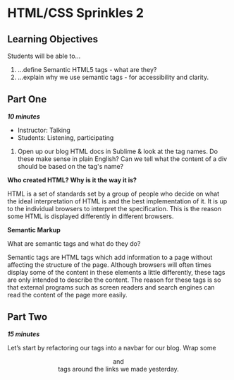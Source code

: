 # HTML/CSS Sprinkles 2

## Learning Objectives

Students will be able to...

1. ...define Semantic HTML5 tags - what are they?
2. ...explain why we use semantic tags - for accessibility and clarity.

## Part One
***10 minutes***

* Instructor: Talking
* Students: Listening, participating

1. Open up our blog HTML docs in Sublime & look at the tag names. Do these make sense in plain English? Can we tell what the content of a div should be based on the tag's name?

**Who created HTML? Why is it the way it is?**

HTML is a set of standards set by a group of people who decide on what the ideal interpretation of HTML is and the best implementation of it. It is up to the individual browsers to interpret the specification. This is the reason some HTML is displayed differently in different browsers.

**Semantic Markup**

What are semantic tags and what do they do?

Semantic tags are HTML tags which add information to a page without affecting the structure of the page. Although browsers will often times display some of the content in these elements a little differently, these tags are only intended to describe the content. The reason for these tags is so that external programs such as screen readers and search engines can read the content of the page more easily.

## Part Two

***15 minutes***


Let’s start by refactoring our <a> tags into a navbar for our blog. Wrap some <header> and <nav> tags around the links we made yesterday.
